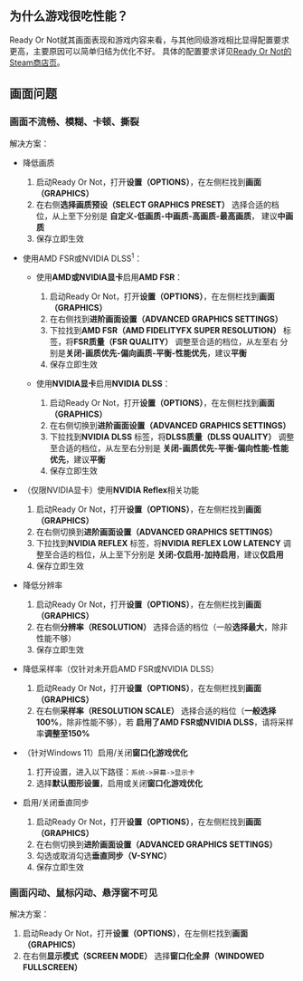 ## 为什么游戏很吃性能？

Ready Or Not就其画面表现和游戏内容来看，与其他同级游戏相比显得配置要求更高，主要原因可以简单归结为优化不好。
具体的配置要求详见[Ready Or Not的Steam商店页](https://store.steampowered.com/app/1144200/Ready_or_Not/)。

## 画面问题

### 画面不流畅、模糊、卡顿、撕裂

解决方案：

* 降低画质
    1. 启动Ready Or Not，打开**设置（OPTIONS）**，在左侧栏找到**画面（GRAPHICS）**
    2. 在右侧**选择画质预设（SELECT GRAPHICS PRESET）** 选择合适的档位，从上至下分别是
       **自定义-低画质-中画质-高画质-最高画质**， 建议**中画质**
    3. 保存立即生效

* 使用AMD FSR或NVIDIA DLSS<sup>1</sup>：
    * 使用**AMD或NVIDIA显卡**启用**AMD FSR**：
        1. 启动Ready Or Not，打开**设置（OPTIONS）**，在左侧栏找到**画面（GRAPHICS）**
        2. 在右侧找到**进阶画面设置（ADVANCED GRAPHICS SETTINGS）**
        3. 下拉找到**AMD FSR（AMD FIDELITYFX SUPER RESOLUTION）** 标签，将**FSR质量（FSR QUALITY）** 调整至合适的档位，从左至右
           分别是**关闭-画质优先-偏向画质-平衡-性能优先**，建议**平衡**
        4. 保存立即生效

    * 使用**NVIDIA显卡**启用**NVIDIA DLSS**：
        1. 启动Ready Or Not，打开**设置（OPTIONS）**，在左侧栏找到**画面（GRAPHICS）**
        2. 在右侧切换到**进阶画面设置（ADVANCED GRAPHICS SETTINGS）**
        3. 下拉找到**NVIDIA DLSS** 标签，将**DLSS质量（DLSS QUALITY）** 调整至合适的档位，从左至右分别是
           **关闭-画质优先-平衡-偏向性能-性能优先**，建议**平衡**
        4. 保存立即生效

* （仅限NVIDIA显卡）使用**NVIDIA Reflex**相关功能
    1. 启动Ready Or Not，打开**设置（OPTIONS）**，在左侧栏找到**画面（GRAPHICS）**
    2. 在右侧切换到**进阶画面设置（ADVANCED GRAPHICS SETTINGS）**
    3. 下拉找到**NVIDIA REFLEX** 标签，将**NVIDIA REFLEX LOW LATENCY** 调整至合适的档位，从上至下分别是
       **关闭-仅启用-加持启用**，建议**仅启用**
    4. 保存立即生效

* 降低分辨率
    1. 启动Ready Or Not，打开**设置（OPTIONS）**，在左侧栏找到**画面（GRAPHICS）**
    2. 在右侧**分辨率（RESOLUTION）** 选择合适的档位（一般**选择最大**，除非性能不够）
    3. 保存立即生效
* 降低采样率（仅针对未开启AMD FSR或NVIDIA DLSS）
    1. 启动Ready Or Not，打开**设置（OPTIONS）**，在左侧栏找到**画面（GRAPHICS）**
    2. 在右侧**采样率（RESOLUTION SCALE）** 选择合适的档位（**一般选择100%**，除非性能不够），若
       **启用了AMD FSR或NVIDIA DLSS**，请将采样率**调整至150%**

* （针对Windows 11）启用/关闭**窗口化游戏优化**
    1. 打开设置，进入以下路径：`系统->屏幕->显示卡`
    2. 选择**默认图形设置**，启用或关闭**窗口化游戏优化**

* 启用/关闭垂直同步
    1. 启动Ready Or Not，打开**设置（OPTIONS）**，在左侧栏找到**画面（GRAPHICS）**
    2. 在右侧切换到**进阶画面设置（ADVANCED GRAPHICS SETTINGS）**
    3. 勾选或取消勾选**垂直同步（V-SYNC）**
    4. 保存立即生效

### 画面闪动、鼠标闪动、悬浮窗不可见

解决方案：

1. 启动Ready Or Not，打开**设置（OPTIONS）**，在左侧栏找到**画面（GRAPHICS）**
2. 在右侧**显示模式（SCREEN MODE）** 选择**窗口化全屏（WINDOWED FULLSCREEN）**

